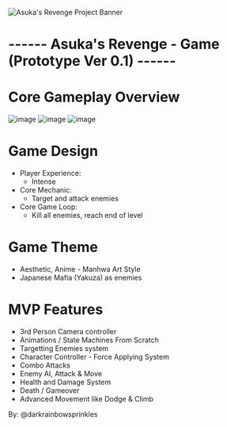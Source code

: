 ![Asuka's Revenge Project Banner](https://user-images.githubusercontent.com/113314204/195969978-323b9ffd-da30-4f9a-8755-acc4d78b00ff.jpg)

#              ------ Asuka's Revenge  - Game (Prototype Ver 0.1) ------
             
# Core Gameplay Overview
![image](https://user-images.githubusercontent.com/113314204/195970812-26685be4-bfc5-4664-becb-ce0191a1f958.png)
![image](https://user-images.githubusercontent.com/113314204/195970885-61efdd31-5010-4dcb-8769-b2209da07d13.png)
![image](https://user-images.githubusercontent.com/113314204/195970946-f4518c99-b681-4519-8226-fcb97a493048.png)

# Game Design
 - Player Experience:
    - Intense
 - Core Mechanic:
    - Target and attack enemies
 - Core Game Loop:
    - Kill all enemies, reach end of level

# Game Theme
  - Aesthetic, Anime - Manhwa Art Style
  - Japanese Mafia (Yakuza) as enemies

# MVP Features
  - 3rd Person Camera controller
  - Animations / State Machines From Scratch
  - Targetting Enemies system
  - Character Controller - Force Applying System
  - Combo Attacks
  - Enemy AI, Attack & Move
  - Health and Damage System
  - Death / Gameover
  - Advanced Movement like Dodge & Climb
  
By: @darkrainbowsprinkles
